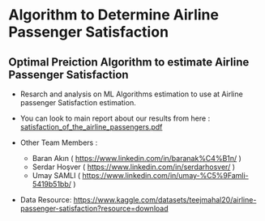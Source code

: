 # Algorithm to Determine Airline Passenger Satisfaction
## Optimal Preiction Algorithm to estimate Airline Passenger Satisfaction
- Resarch and analysis on ML Algorithms estimation to use at Airline passenger Satisfaction estimation. 

- You can look to main report about our results from here : [satisfaction_of_the_airline_passengers.pdf](https://github.com/samliumay/Algorithm-to-determine-Airline-Passenger-Satisfaction/files/9091723/satisfaction_of_the_airline_passengers.pdf)

- Other Team Members :
  - Baran Akın ( https://www.linkedin.com/in/baranak%C4%B1n/ )
  - Serdar Hoşver ( https://www.linkedin.com/in/serdarhosver/ )
  - Umay SAMLI ( https://www.linkedin.com/in/umay-%C5%9Famli-5419b51bb/ )
 
- Data Resource: https://www.kaggle.com/datasets/teejmahal20/airline-passenger-satisfaction?resource=download 
